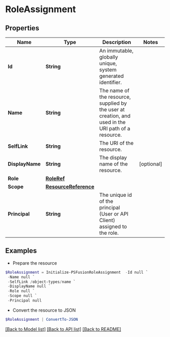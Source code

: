 # RoleAssignment
## Properties

Name | Type | Description | Notes
------------ | ------------- | ------------- | -------------
**Id** | **String** | An immutable, globally unique, system generated identifier. | 
**Name** | **String** | The name of the resource, supplied by the user at creation, and used in the URI path of a resource. | 
**SelfLink** | **String** | The URI of the resource. | 
**DisplayName** | **String** | The display name of the resource. | [optional] 
**Role** | [**RoleRef**](RoleRef.md) |  | 
**Scope** | [**ResourceReference**](ResourceReference.md) |  | 
**Principal** | **String** | The unique id of the principal (User or API Client) assigned to the role. | 

## Examples

- Prepare the resource
```powershell
$RoleAssignment = Initialize-PSFusionRoleAssignment  -Id null `
 -Name null `
 -SelfLink /object-types/name `
 -DisplayName null `
 -Role null `
 -Scope null `
 -Principal null
```

- Convert the resource to JSON
```powershell
$RoleAssignment | ConvertTo-JSON
```

[[Back to Model list]](../README.md#documentation-for-models) [[Back to API list]](../README.md#documentation-for-api-endpoints) [[Back to README]](../README.md)

